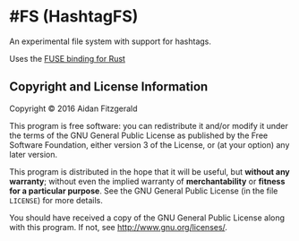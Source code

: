 # &#35;FS (HashtagFS)

An experimental file system with support for hashtags.

Uses the [FUSE binding for Rust](https://github.com/zargony/rust-fuse)

## Copyright and License Information

Copyright &copy; 2016 Aidan Fitzgerald

This program is free software: you can redistribute it and/or modify
it under the terms of the GNU General Public License as published by
the Free Software Foundation, either version 3 of the License, or
(at your option) any later version.

This program is distributed in the hope that it will be useful,
but **without any warranty**; without even the implied warranty of
**merchantability** or **fitness for a particular purpose**.  See the
GNU General Public License (in the file `LICENSE`) for more details.

You should have received a copy of the GNU General Public License
along with this program.  If not, see <http://www.gnu.org/licenses/>.
